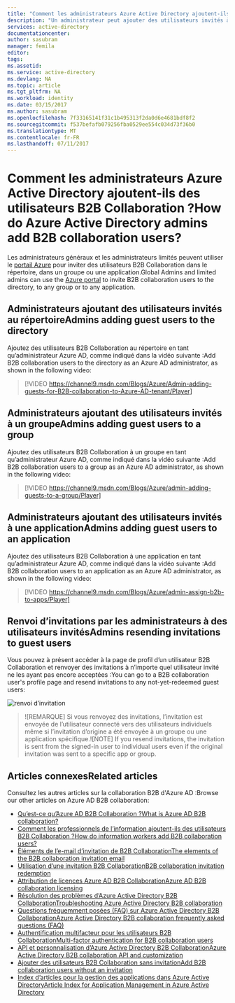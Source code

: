 ```yaml
---
title: "Comment les administrateurs Azure Active Directory ajoutent-ils des utilisateurs B2B Collaboration ? | Microsoft Docs"
description: "Un administrateur peut ajouter des utilisateurs invités à votre Azure AD à partir d’une organisation partenaire à l’aide d’Azure Active Directory B2B Collaboration."
services: active-directory
documentationcenter: 
author: sasubram
manager: femila
editor: 
tags: 
ms.assetid: 
ms.service: active-directory
ms.devlang: NA
ms.topic: article
ms.tgt_pltfrm: NA
ms.workload: identity
ms.date: 03/15/2017
ms.author: sasubram
ms.openlocfilehash: 7f33165141f31c1b495313f2da0d6e4681bdf8f2
ms.sourcegitcommit: f537befafb079256fba0529ee554c034d73f36b0
ms.translationtype: MT
ms.contentlocale: fr-FR
ms.lasthandoff: 07/11/2017
---
```

# <a name="how-do-azure-active-directory-admins-add-b2b-collaboration-users"></a><span data-ttu-id="22bbe-104">Comment les administrateurs Azure Active Directory ajoutent-ils des utilisateurs B2B Collaboration ?</span><span class="sxs-lookup"><span data-stu-id="22bbe-104">How do Azure Active Directory admins add B2B collaboration users?</span></span>

<span data-ttu-id="22bbe-105">Les administrateurs généraux et les administrateurs limités peuvent utiliser le [portail Azure](https://portal.azure.com) pour inviter des utilisateurs B2B Collaboration dans le répertoire, dans un groupe ou une application.</span><span class="sxs-lookup"><span data-stu-id="22bbe-105">Global Admins and limited admins can use the [Azure portal](https://portal.azure.com) to invite B2B collaboration users to the directory, to any group or to any application.</span></span>

## <a name="admins-adding-guest-users-to-the-directory"></a><span data-ttu-id="22bbe-106">Administrateurs ajoutant des utilisateurs invités au répertoire</span><span class="sxs-lookup"><span data-stu-id="22bbe-106">Admins adding guest users to the directory</span></span>
<span data-ttu-id="22bbe-107">Ajoutez des utilisateurs B2B Collaboration au répertoire en tant qu’administrateur Azure AD, comme indiqué dans la vidéo suivante :</span><span class="sxs-lookup"><span data-stu-id="22bbe-107">Add B2B collaboration users to the directory as an Azure AD administrator, as shown in the following video:</span></span>

>[!VIDEO https://channel9.msdn.com/Blogs/Azure/Admin-adding-guests-for-B2B-collaboration-to-Azure-AD-tenant/Player]


## <a name="admins-adding-guest-users-to-a-group"></a><span data-ttu-id="22bbe-108">Administrateurs ajoutant des utilisateurs invités à un groupe</span><span class="sxs-lookup"><span data-stu-id="22bbe-108">Admins adding guest users to a group</span></span>
<span data-ttu-id="22bbe-109">Ajoutez des utilisateurs B2B Collaboration à un groupe en tant qu’administrateur Azure AD, comme indiqué dans la vidéo suivante :</span><span class="sxs-lookup"><span data-stu-id="22bbe-109">Add B2B collaboration users to a group as an Azure AD administrator, as shown in the following video:</span></span>

>[!VIDEO https://channel9.msdn.com/Blogs/Azure/admin-adding-guests-to-a-group/Player]


## <a name="admins-adding-guest-users-to-an-application"></a><span data-ttu-id="22bbe-110">Administrateurs ajoutant des utilisateurs invités à une application</span><span class="sxs-lookup"><span data-stu-id="22bbe-110">Admins adding guest users to an application</span></span>

<span data-ttu-id="22bbe-111">Ajoutez des utilisateurs B2B Collaboration à une application en tant qu’administrateur Azure AD, comme indiqué dans la vidéo suivante :</span><span class="sxs-lookup"><span data-stu-id="22bbe-111">Add B2B collaboration users to an application as an Azure AD administrator, as shown in the following video:</span></span>

>[!VIDEO https://channel9.msdn.com/Blogs/Azure/admin-assign-b2b-to-apps/Player]

## <a name="admins-resending-invitations-to-guest-users"></a><span data-ttu-id="22bbe-112">Renvoi d’invitations par les administrateurs à des utilisateurs invités</span><span class="sxs-lookup"><span data-stu-id="22bbe-112">Admins resending invitations to guest users</span></span>
<span data-ttu-id="22bbe-113">Vous pouvez à présent accéder à la page de profil d’un utilisateur B2B Collaboration et renvoyer des invitations à n’importe quel utilisateur invité ne les ayant pas encore acceptées :</span><span class="sxs-lookup"><span data-stu-id="22bbe-113">You can go to a B2B collaboration user's profile page and resend invitations to any not-yet-redeemed guest users:</span></span>

![renvoi d’invitation](./media/active-directory-b2b-admin-add-users/resend-invitation.png)

> <span data-ttu-id="22bbe-115">![REMARQUE] Si vous renvoyez des invitations, l’invitation est envoyée de l’utilisateur connecté vers des utilisateurs individuels même si l’invitation d’origine a été envoyée à un groupe ou une application spécifique.</span><span class="sxs-lookup"><span data-stu-id="22bbe-115">![NOTE] If you resend invitations, the invitation is sent from the signed-in user to individual users even if the original invitation was sent to a specific app or group.</span></span>


## <a name="related-articles"></a><span data-ttu-id="22bbe-116">Articles connexes</span><span class="sxs-lookup"><span data-stu-id="22bbe-116">Related articles</span></span>

<span data-ttu-id="22bbe-117">Consultez les autres articles sur la collaboration B2B d'Azure AD :</span><span class="sxs-lookup"><span data-stu-id="22bbe-117">Browse our other articles on Azure AD B2B collaboration:</span></span>

* [<span data-ttu-id="22bbe-118">Qu’est-ce qu’Azure AD B2B Collaboration ?</span><span class="sxs-lookup"><span data-stu-id="22bbe-118">What is Azure AD B2B collaboration?</span></span>](active-directory-b2b-what-is-azure-ad-b2b.md)
* [<span data-ttu-id="22bbe-119">Comment les professionnels de l’information ajoutent-ils des utilisateurs B2B Collaboration ?</span><span class="sxs-lookup"><span data-stu-id="22bbe-119">How do information workers add B2B collaboration users?</span></span>](active-directory-b2b-iw-add-users.md)
* [<span data-ttu-id="22bbe-120">Éléments de l’e-mail d’invitation de B2B Collaboration</span><span class="sxs-lookup"><span data-stu-id="22bbe-120">The elements of the B2B collaboration invitation email</span></span>](active-directory-b2b-invitation-email.md)
* [<span data-ttu-id="22bbe-121">Utilisation d’une invitation B2B Collaboration</span><span class="sxs-lookup"><span data-stu-id="22bbe-121">B2B collaboration invitation redemption</span></span>](active-directory-b2b-redemption-experience.md)
* [<span data-ttu-id="22bbe-122">Attribution de licences Azure AD B2B Collaboration</span><span class="sxs-lookup"><span data-stu-id="22bbe-122">Azure AD B2B collaboration licensing</span></span>](active-directory-b2b-licensing.md)
* [<span data-ttu-id="22bbe-123">Résolution des problèmes d’Azure Active Directory B2B Collaboration</span><span class="sxs-lookup"><span data-stu-id="22bbe-123">Troubleshooting Azure Active Directory B2B collaboration</span></span>](active-directory-b2b-troubleshooting.md)
* [<span data-ttu-id="22bbe-124">Questions fréquemment posées (FAQ) sur Azure Active Directory B2B Collaboration</span><span class="sxs-lookup"><span data-stu-id="22bbe-124">Azure Active Directory B2B collaboration frequently asked questions (FAQ)</span></span>](active-directory-b2b-faq.md)
* [<span data-ttu-id="22bbe-125">Authentification multifacteur pour les utilisateurs B2B Collaboration</span><span class="sxs-lookup"><span data-stu-id="22bbe-125">Multi-factor authentication for B2B collaboration users</span></span>](active-directory-b2b-mfa-instructions.md)
* [<span data-ttu-id="22bbe-126">API et personnalisation d’Azure Active Directory B2B Collaboration</span><span class="sxs-lookup"><span data-stu-id="22bbe-126">Azure Active Directory B2B collaboration API and customization</span></span>](active-directory-b2b-api.md)
* [<span data-ttu-id="22bbe-127">Ajouter des utilisateurs B2B Collaboration sans invitation</span><span class="sxs-lookup"><span data-stu-id="22bbe-127">Add B2B collaboration users without an invitation</span></span>](active-directory-b2b-add-user-without-invite.md)
* [<span data-ttu-id="22bbe-128">Index d’articles pour la gestion des applications dans Azure Active Directory</span><span class="sxs-lookup"><span data-stu-id="22bbe-128">Article Index for Application Management in Azure Active Directory</span></span>](active-directory-apps-index.md)
